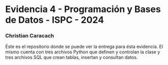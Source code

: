 # Evidencia 4 - Programación y Bases de Datos - ISPC - 2024

### Christian Caracach

Éste es el repositorio donde se puede ver la entrega para ésta evidencia. 
El mismo cuenta con tres archivos Python que definen y controlan la clase y tres archivos SQL que crean tablas, insertan y consultan datos.
